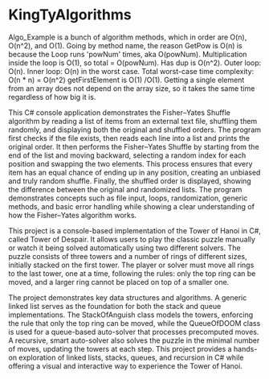 # KingTyAlgorithms

Algo_Example is a bunch of algorithm methods, which in order are O(n), O(n^2), and O(1).
Going by method name, the reason GetPow is O(n) is because the Loop runs 'powNum' times, aka O(powNum).
Multiplication inside the loop is O(1), so total = O(powNum).
Has dup is O(n^2). Outer loop: O(n). Inner loop: O(n) in the worst case. Total worst-case time complexity: O(n * n) = O(n^2)
getFirstElement is O(1) /O(1). Getting a single element from an array does not depend on the array size, so it takes the same time regardless of how big it is. 



This C# console application demonstrates the Fisher–Yates Shuffle algorithm by reading a list of items from an external text file, shuffling them randomly, and displaying both the original and shuffled orders. The program first checks if the file exists, then reads each line into a list and prints the original order. It then performs the Fisher–Yates Shuffle by starting from the end of the list and moving backward, selecting a random index for each position and swapping the two elements. This process ensures that every item has an equal chance of ending up in any position, creating an unbiased and truly random shuffle. Finally, the shuffled order is displayed, showing the difference between the original and randomized lists. The program demonstrates concepts such as file input, loops, randomization, generic methods, and basic error handling while showing a clear understanding of how the Fisher–Yates algorithm works.




This project is a console-based implementation of the Tower of Hanoi in C#, called Tower of Despair. It allows users to play the classic puzzle manually or watch it being solved automatically using two different solvers. The puzzle consists of three towers and a number of rings of different sizes, initially stacked on the first tower. The player or solver must move all rings to the last tower, one at a time, following the rules: only the top ring can be moved, and a larger ring cannot be placed on top of a smaller one.

The project demonstrates key data structures and algorithms. A generic linked list serves as the foundation for both the stack and queue implementations. The StackOfAnguish<T> class models the towers, enforcing the rule that only the top ring can be moved, while the QueueOfDOOM<T> class is used for a queue-based auto-solver that processes precomputed moves. A recursive, smart auto-solver also solves the puzzle in the minimal number of moves, updating the towers at each step. This project provides a hands-on exploration of linked lists, stacks, queues, and recursion in C# while offering a visual and interactive way to experience the Tower of Hanoi.
